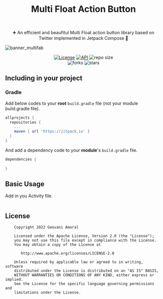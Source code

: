 <h1 align="center">Multi Float Action Button</h1><br/>
<p align="center"> 
➕ An efficient and beaufitul Multi Float action button library based on Twitter implemented in Jetpack Compose 🚀
</p>

![banner_multifab](https://user-images.githubusercontent.com/26925002/187031958-a2aa51a4-9aee-4f6a-9066-644ddb91862c.png)

<p align="center">
  <a href="https://opensource.org/licenses/Apache-2.0"><img alt="License" src="https://img.shields.io/badge/License-Apache%202.0-blue.svg"/></a>
  <a href="https://android-arsenal.com/api?level=21"><img alt="API" src="https://img.shields.io/badge/API-21%2B-brightgreen.svg?style=flat"/></a>
  <img alt="repo size" src="https://img.shields.io/github/repo-size/iamageo/MultiFab"/>
  <br/>
    <img alt="forks" src="https://img.shields.io/github/forks/iamageo/MultiFab?style=social"/>
    <img alt="stars" src="https://img.shields.io/github/stars/iamageo/MultiFab?style=social"/>


</p>

## Including in your project


### Gradle
Add below codes to your **root** `build.gradle` file (not your module build.gradle file).
```gradle
allprojects {
  repositories {
    ...
    maven { url 'https://jitpack.io' }
  }
}
```
And add a dependency code to your **module**'s `build.gradle` file.
```gradle
dependencies {
       
}
```

## Basic Usage
Add in you Activity file.

```kotlin

```

## License
```
    Copyright 2022 Geovani Amaral

    Licensed under the Apache License, Version 2.0 (the "License");
    you may not use this file except in compliance with the License.
    You may obtain a copy of the License at

       http://www.apache.org/licenses/LICENSE-2.0

    Unless required by applicable law or agreed to in writing, software
    distributed under the License is distributed on an "AS IS" BASIS,
    WITHOUT WARRANTIES OR CONDITIONS OF ANY KIND, either express or implied.
    See the License for the specific language governing permissions and
    limitations under the License.

```
